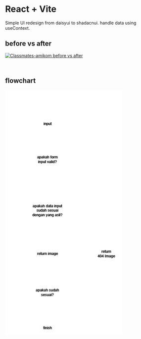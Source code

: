 # React + Vite

Simple UI redesign from daisyui to shadacnui. handle data using useContext.

## before vs after

[![Classmates-amikom before vs after](https://img.youtube.com/vi/a91fH55KjiU/maxresdefault.jpg)](https://youtu.be/a91fH55KjiU?si=2aMZJFglIwDHZvFv)

&nbsp;

## flowchart

![flowchart](./src/components/assets/flowchart.png)
